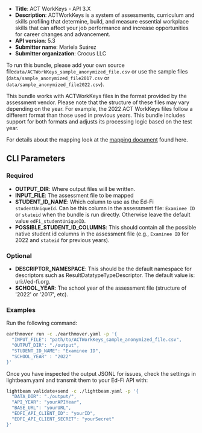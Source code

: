 * **Title**:  ACT WorkKeys - API 3.X
* **Description**: ACTWorkKeys is a system of assessments, curriculum and skills profiling that determine, build, and measure essential workplace skills that can affect your job performance and increase opportunities for career changes and advancement.
* **API version**: 5.3
* **Submitter name**: Mariela Suárez
* **Submitter organization**: Crocus LLC
  
To run this bundle, please add your own source file<code>data/ACTWorkKeys_sample_anonymized_file.csv</code> or use the sample files (<code>data/sample_anonymized_file2017.csv</code> or <code>data/sample_anonymized_file2022.csv</code>).

This bundle works with ACTWorkKeys files in the format provided by the assessment vendor. Please note that the structure of these files may vary depending on the year. For example, the 2022 ACT WorkKeys files follow a different format than those used in previous years. This bundle includes support for both formats and adjusts its processing logic based on the test year.

For details about the mapping look at the [mapping document](./mapping.md) found here.

## CLI Parameters

### Required
- **OUTPUT_DIR**: Where output files will be written.
- **INPUT_FILE**: The assessment file to be mapped
- **STUDENT_ID_NAME**: Which column to use as the Ed-Fi `studentUniqueId`. Can be this column in the assessment file: `Examinee ID` or `stateid` when the bundle is run directly. Otherwise leave the default value `edFi_studentUniqueID`. 
- **POSSIBLE_STUDENT_ID_COLUMNS**: This should contain all the possible native student id columns in the assessment file (e.g., `Examinee ID` for 2022 and `stateid` for previous years). 
### Optional
- **DESCRIPTOR_NAMESPACE**: This should be the default namespace for descriptors such as ResultDatatypeTypeDescriptor. The default value is: uri://ed-fi.org.
- **SCHOOL_YEAR**: The school year of the assessment file (structure of '2022' or '2017', etc).

### Examples

Run the following command:
```bash
earthmover run -c ./earthmover.yaml -p '{
  "INPUT_FILE": "path/to/ACTWorkKeys_sample_anonymized_file.csv",
  "OUTPUT_DIR": "./output",
  "STUDENT_ID_NAME": "Examinee ID",
  "SCHOOL_YEAR" : "2022"
}'
```

Once you have inspected the output JSONL for issues, check the settings in lightbeam.yaml and transmit them to your Ed-Fi API with:

```bash
lightbeam validate+send -c ./lightbeam.yaml -p '{
  "DATA_DIR": "./output/",
  "API_YEAR": "yourAPIYear",
  "BASE_URL": "yourURL",
  "EDFI_API_CLIENT_ID": "yourID",
  "EDFI_API_CLIENT_SECRET": "yourSecret"
}'
```